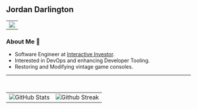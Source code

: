 ## Jordan Darlington

<table>
  <tr>
    <td>
      <img src="https://skillicons.dev/icons?i=java,spring,go,python,javascript,neovim,bash,github,githubactions,docker&perline=5">
    </td>
  </tr>
</table>


### About Me 🔘
- Software Engineer at [Interactive Investor](https://github.com/interactive-investor).
- Interested in DevOps and enhancing Developer Tooling.
- Restoring and Modifying vintage game consoles.

---

<br>

<table>
  <tr>
    <td>
      <img src="https://github-readme-stats.vercel.app/api?username=jordandarlington&show_icons=true&theme=transparent&hide_border=true&include_all_commits=false&count_private=false" alt="GitHub Stats" title="Github Stats"/>  
    </td>
    <td>
      <img src="https://github-readme-streak-stats.herokuapp.com/?user=jordandarlington&theme=transparent&hide_border=true" alt="Github Streak" title="Github Streak"/> 
    </td>
  </tr>
</table>

<!--
**jordandarlington/jordandarlington** is a ✨ _special_ ✨ repository because its `README.md` (this file) appears on your GitHub profile.

Here are some ideas to get you started:

- 🔭 I’m currently working on ...
- 🌱 I’m currently learning ...
- 👯 I’m looking to collaborate on ...
- 🤔 I’m looking for help with ...
- 💬 Ask me about ...
- 📫 How to reach me: ...
- 😄 Pronouns: ...
- ⚡ Fun fact: ...
-->
